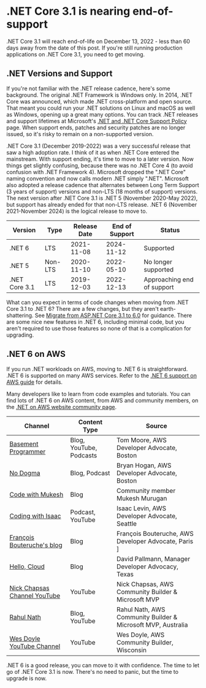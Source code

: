 # .NET Core 3.1 is nearing end-of-support

.NET Core 3.1 will reach end-of-life on December 13, 2022 - less than 60 days away from the date of this post. If you're still running production applications on .NET Core 3.1, you need to get moving.

## .NET Versions and Support

If you're not familiar with the .NET release cadence, here's some background. The original .NET Framework is Windows only. In 2014, .NET Core was announced, which made .NET cross-platform and open source. That meant you could run your .NET solutions on Linux and macOS as well as Windows, opening up a great many options. You can track .NET releases and support lifetimes at Microsoft's [.NET and .NET Core Support Policy](https://dotnet.microsoft.com/en-us/platform/support/policy/dotnet-core) page. When support ends, patches and security patches are no longer issued, so it's risky to remain on a non-supported version.

.NET Core 3.1 (December 2019-2022) was a very successful release that saw a high adoption rate. I think of it as when .NET Core entered the mainstream. With support ending, it's time to move to a later version. Now things get slightly confusing, because there was no .NET Core 4 (to avoid confusion with .NET Framework 4). Microsoft dropped the ".NET Core" naming convention and now calls modern .NET simply ".NET". Microsoft also adopted a release cadence that alternates between Long Term Support (3 years of support) versions and non-LTS (18 months of support) versions. The next version after .NET Core 3.1 is .NET 5 (November 2020-May 2022), but support has already ended for that non-LTS release. .NET 6 (November 2021-November 2024) is the logical release to move to.

| Version | Type | Release Date | End of Support | Status |
| -------- | ----- | ------ | ------ | ----- |
| .NET 6 | LTS | 2021-11-08 | 2024-11-12 | Supported |
| .NET 5 | Non-LTS | 2020-11-10 | 2022-05-10 | No longer supported |
| .NET Core 3.1 | LTS | 2019-12-03 | 2022-12-13 | Approaching end of support |

What can you expect in terms of code changes when moving from .NET Core 3.1 to .NET 6? There are a few changes, but they aren't earth-shattering. See [Migrate from ASP.NET Core 3.1 to 6.0](https://learn.microsoft.com/en-us/aspnet/core/migration/31-to-60?view=aspnetcore-6.0&tabs=visual-studio) for guidance. There are some nice new features in .NET 6, including minimal code, but you aren't required to use those features so none of that is a complication for upgrading.

## .NET 6 on AWS

If you run .NET workloads on AWS, moving to .NET 6 is straightforward. .NET 6 is supported on many AWS services. Refer to the [.NET 6 support on AWS guide](https://github.com/aws-samples/aws-net-guides/tree/master/RuntimeSupport/dotnet6) for details.

Many developers like to learn from code examples and tutorials. You can find lots of .NET 6 on AWS content, from AWS and community members, on the [.NET on AWS website community page](https://aws.amazon.com/developer/language/net/net-community/). 

| Channel | Content Type | Source |
|  ---- | ---- | ---- |
| [Basement Programmer](https://www.basementprogrammer.com/) | Blog, YouTube, Podcasts | Tom Moore, AWS Developer Advocate, Boston |
| [No Dogma](http://nodogmablog.bryanhogan.net/tag/aws/) | Blog, Podcast | Bryan Hogan, AWS Developer Advocate, Boston |
| [Code with Mukesh](https://codewithmukesh.com/blog/category/aws/) | Blog | Community member Mukesh Murugan |
| [Coding with Isaac](https://www.youtube.com/user/levini) | Podcast, YouTube | Isaac Levin, AWS Developer Advocate, Seattle |
| [François Bouteruche's blog](https://fbouteruche.medium.com/) | Blog | François Bouteruche, AWS Developer Advocate, Paris ]
| [Hello, Cloud](https://davidpallmann.hashnode.dev/series/hello-cloud) | Blog | David Pallmann, Manager Developer Advocacy, Texas |
| [Nick Chapsas Channel YouTube](https://www.youtube.com/playlist?list=PLUOequmGnXxOjsai24V-Ig0ZyEN_i9POx) | YouTube | Nick Chapsas, AWS Community Builder & Microsoft MVP |
| [Rahul Nath](https://www.rahulpnath.com) | Blog, YouTube | Rahul Nath, AWS Community Builder & Microsoft MVP, Australia | 
| [Wes Doyle YouTube Channel](https://www.youtube.com/playlist?list=PL3_YUnRN3UhgFuTi043IZlZkO2tD5gbqH) | YouTube | Wes Doyle, AWS Community Builder, Wisconsin |

.NET 6 is a good release, you can move to it with confidence. The time to let go of .NET Core 3.1 is now. There's no need to panic, but the time to upgrade is now.